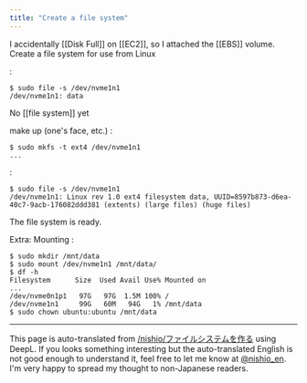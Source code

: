 ```yaml
---
title: "Create a file system"
---
```


I accidentally [[Disk Full]] on [[EC2]], so I attached the [[EBS]] volume.
Create a file system for use from Linux

:

```
$ sudo file -s /dev/nvme1n1 
/dev/nvme1n1: data
```

No [[file system]] yet

make up (one's face, etc.)
:

```
$ sudo mkfs -t ext4 /dev/nvme1n1 
...
```


:

```
$ sudo file -s /dev/nvme1n1 
/dev/nvme1n1: Linux rev 1.0 ext4 filesystem data, UUID=8597b873-d6ea-40c7-9acb-176082ddd381 (extents) (large files) (huge files)
```

The file system is ready.

Extra: Mounting
:

```
$ sudo mkdir /mnt/data
$ sudo mount /dev/nvme1n1 /mnt/data/
$ df -h
Filesystem      Size  Used Avail Use% Mounted on
...
/dev/nvme0n1p1   97G   97G  1.5M 100% /
/dev/nvme1n1     99G   60M   94G   1% /mnt/data 
$ sudo chown ubuntu:ubuntu /mnt/data
```

---
This page is auto-translated from [/nishio/ファイルシステムを作る](https://scrapbox.io/nishio/ファイルシステムを作る) using DeepL. If you looks something interesting but the auto-translated English is not good enough to understand it, feel free to let me know at [@nishio_en](https://twitter.com/nishio_en). I'm very happy to spread my thought to non-Japanese readers.